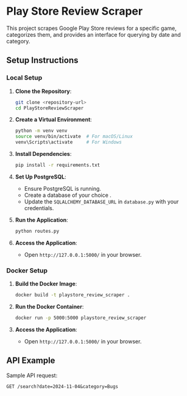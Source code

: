# Play Store Review Scraper

This project scrapes Google Play Store reviews for a specific game, categorizes them, and provides an interface for querying by date and category.

## Setup Instructions

### Local Setup

1. **Clone the Repository**:
    ```bash
    git clone <repository-url>
    cd PlayStoreReviewScraper
    ```

2. **Create a Virtual Environment**:
    ```bash
    python -m venv venv
    source venv/bin/activate  # For macOS/Linux
    venv\Scripts\activate     # For Windows
    ```

3. **Install Dependencies**:
    ```bash
    pip install -r requirements.txt
    ```

4. **Set Up PostgreSQL**:
   - Ensure PostgreSQL is running.
   - Create a database of your choice .
   - Update the `SQLALCHEMY_DATABASE_URL` in `database.py` with your credentials.

5. **Run the Application**:
    ```bash
    python routes.py
    ```

6. **Access the Application**:
   - Open `http://127.0.0.1:5000/` in your browser.

### Docker Setup

1. **Build the Docker Image**:
    ```bash
    docker build -t playstore_review_scraper .
    ```

2. **Run the Docker Container**:
    ```bash
    docker run -p 5000:5000 playstore_review_scraper
    ```

3. **Access the Application**:
   - Open `http://127.0.0.1:5000/` in your browser.

## API Example

Sample API request:
```http
GET /search?date=2024-11-04&category=Bugs
